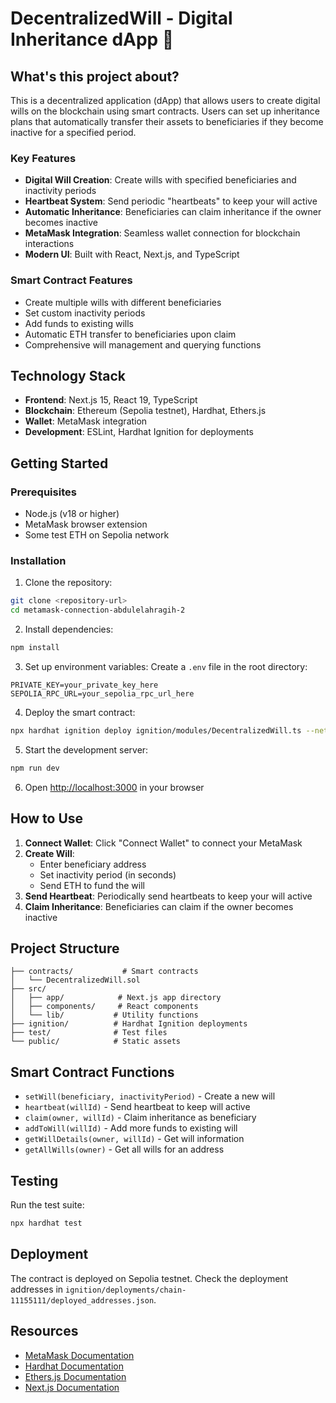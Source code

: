 # DecentralizedWill - Digital Inheritance dApp 🚀

## What's this project about?

This is a decentralized application (dApp) that allows users to create digital wills on the blockchain using smart contracts. Users can set up inheritance plans that automatically transfer their assets to beneficiaries if they become inactive for a specified period.

### Key Features

- **Digital Will Creation**: Create wills with specified beneficiaries and inactivity periods
- **Heartbeat System**: Send periodic "heartbeats" to keep your will active
- **Automatic Inheritance**: Beneficiaries can claim inheritance if the owner becomes inactive
- **MetaMask Integration**: Seamless wallet connection for blockchain interactions
- **Modern UI**: Built with React, Next.js, and TypeScript

### Smart Contract Features

- Create multiple wills with different beneficiaries
- Set custom inactivity periods
- Add funds to existing wills
- Automatic ETH transfer to beneficiaries upon claim
- Comprehensive will management and querying functions

## Technology Stack

- **Frontend**: Next.js 15, React 19, TypeScript
- **Blockchain**: Ethereum (Sepolia testnet), Hardhat, Ethers.js
- **Wallet**: MetaMask integration
- **Development**: ESLint, Hardhat Ignition for deployments

## Getting Started

### Prerequisites

- Node.js (v18 or higher)
- MetaMask browser extension
- Some test ETH on Sepolia network

### Installation

1. Clone the repository:
```bash
git clone <repository-url>
cd metamask-connection-abdulelahragih-2
```

2. Install dependencies:
```bash
npm install
```

3. Set up environment variables:
Create a `.env` file in the root directory:
```env
PRIVATE_KEY=your_private_key_here
SEPOLIA_RPC_URL=your_sepolia_rpc_url_here
```

4. Deploy the smart contract:
```bash
npx hardhat ignition deploy ignition/modules/DecentralizedWill.ts --network sepolia
```

5. Start the development server:
```bash
npm run dev
```

6. Open [http://localhost:3000](http://localhost:3000) in your browser

## How to Use

1. **Connect Wallet**: Click "Connect Wallet" to connect your MetaMask
2. **Create Will**: 
   - Enter beneficiary address
   - Set inactivity period (in seconds)
   - Send ETH to fund the will
3. **Send Heartbeat**: Periodically send heartbeats to keep your will active
4. **Claim Inheritance**: Beneficiaries can claim if the owner becomes inactive

## Project Structure

```
├── contracts/           # Smart contracts
│   └── DecentralizedWill.sol
├── src/
│   ├── app/            # Next.js app directory
│   ├── components/     # React components
│   └── lib/           # Utility functions
├── ignition/          # Hardhat Ignition deployments
├── test/              # Test files
└── public/            # Static assets
```

## Smart Contract Functions

- `setWill(beneficiary, inactivityPeriod)` - Create a new will
- `heartbeat(willId)` - Send heartbeat to keep will active
- `claim(owner, willId)` - Claim inheritance as beneficiary
- `addToWill(willId)` - Add more funds to existing will
- `getWillDetails(owner, willId)` - Get will information
- `getAllWills(owner)` - Get all wills for an address

## Testing

Run the test suite:
```bash
npx hardhat test
```

## Deployment

The contract is deployed on Sepolia testnet. Check the deployment addresses in `ignition/deployments/chain-11155111/deployed_addresses.json`.

## Resources

- [MetaMask Documentation](https://docs.metamask.io/guide/ethereum-provider.html#basic-usage)
- [Hardhat Documentation](https://hardhat.org/docs)
- [Ethers.js Documentation](https://docs.ethers.org/)
- [Next.js Documentation](https://nextjs.org/docs)

